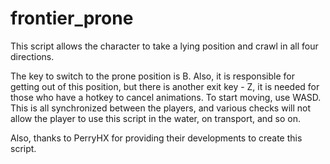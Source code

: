 # frontier_prone
This script allows the character to take a lying position and crawl in all four directions. 

The key to switch to the prone position is B. Also, it is responsible for getting out of this position, but there is another exit key - Z, it is needed for those who have a hotkey to cancel animations.
To start moving, use WASD. 
This is all synchronized between the players, and various checks will not allow the player to use this script in the water, on transport, and so on.

Also, thanks to PerryHX for providing their developments to create this script.
